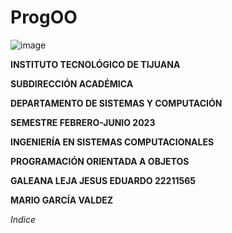 # ProgOO
![image](https://user-images.githubusercontent.com/124205317/225485021-93490ff9-4392-4417-966f-dc93cb0d8272.png)

**INSTITUTO TECNOLÓGICO DE TIJUANA**

**SUBDIRECCIÓN ACADÉMICA**

**DEPARTAMENTO DE SISTEMAS Y COMPUTACIÓN**

**SEMESTRE FEBRERO-JUNIO 2023**

**INGENIERÍA EN SISTEMAS COMPUTACIONALES**

**PROGRAMACIÓN ORIENTADA A OBJETOS**

**GALEANA LEJA JESUS EDUARDO 22211565**

**MARIO GARCÍA VALDEZ**

*Indice*

